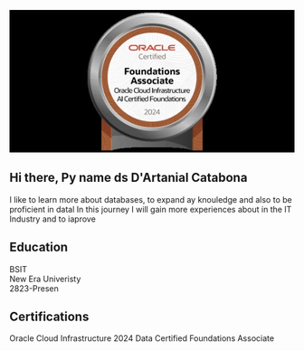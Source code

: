 ![Laravel logotype min](https://github.com/dwightpascua/Oracle-Certificates/blob/main/OCI%20AI%20Certfied%20Foundations%20.jpg)

## <hl> Hi there, Py name ds D'Artanial Catabona </h1>
I like to learn more about databases, to expand ay knouledge and also to be proficient in datal In this journey I will gain more experiences about in the IT Industry and to iaprove
<h2>Education</h2> 
BSIT 
<br>
New Era Univeristy 
<br> 
2823-Presen 
<h2>Certifications</h2>
<a href- "https://l.facebook.com/l.php?u=https%3A%2F%2Fcatalog-education.oracle.com%2Fpls%2Fcertview%2Fsharebadge%3Fid%3DEB910E970871272D59BB2D01E316596F54A05096350FCA7D6B1C9D1CEE15CA89%26fbclid%3DIwZXh0bgNhZW0CMTEAAR0TlJFINE78SJTxigwzDnMXwhLAkMNAKJI3PDC8Y2xcOboTvovxO9Rqtrs_aem_pUaEMYmHjGo_jJDutHuvBQ&h=AT28QfOOvGHGPaIMcBnYiiXVnX4sAM4nDUBmQ8gOf9hqlWZX6uVeEb0IF2o46lRPz4G5FkQy0KcD_QnVUrMzeSQk_Fk8Mp0Hl_oVFfTqy6wwIEITcCwqf4-LdKzxfusMUGIU&__tn__=%2CmH-R&c[0]=AT04wVNkO1hBubm_M1qe5QrPukUmZexXKYulbgq6Z1NK_oYJLvyw2WxtXncoJOkbSIzYmk3-QVbPMY6NLUgoc7LgpASEtvInzkEPj2bWcicxrGBLx4eeLSah8lDISBOD_jkKyFbBEeI9lL_vdhPHs6qjuxnHacbwyNj_ZF2oAN1usZPT_J9vZN7N0Fo4SNmLnJM4B1Ey2OomvXcJNDOeQkApHJM"> Oracle Cloud Infrastructure 2024 Data Certified Foundations Associate</a> <br> 

